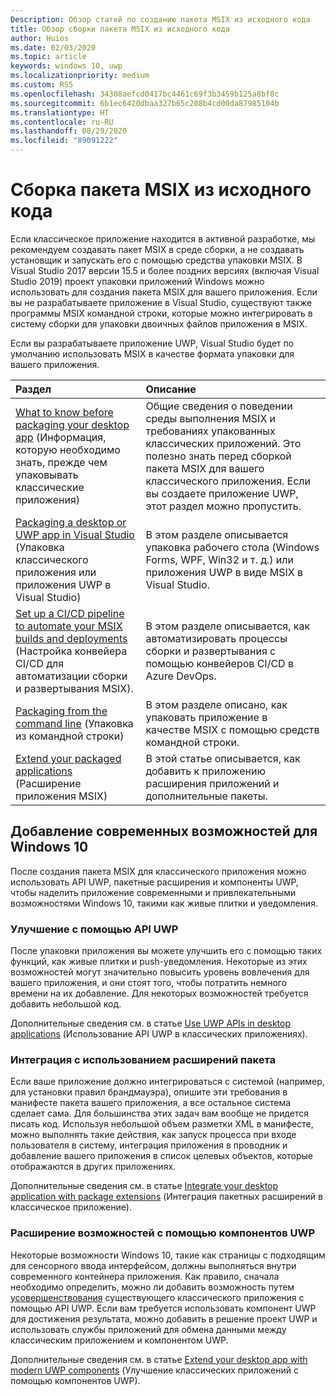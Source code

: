 ```yaml
---
Description: Обзор статей по созданию пакета MSIX из исходного кода
title: Обзор сборки пакета MSIX из исходного кода
author: Huios
ms.date: 02/03/2020
ms.topic: article
keywords: windows 10, uwp
ms.localizationpriority: medium
ms.custom: RS5
ms.openlocfilehash: 34308aefcd0417bc4461c69f3b3459b125a8bf8c
ms.sourcegitcommit: 6b1ec6420dbaa327b65c208b4cd00da87985104b
ms.translationtype: HT
ms.contentlocale: ru-RU
ms.lasthandoff: 08/29/2020
ms.locfileid: "89091222"
---
```

# <a name="building-an-msix-package-from-your-code"></a>Сборка пакета MSIX из исходного кода 

Если классическое приложение находится в активной разработке, мы рекомендуем создавать пакет MSIX в среде сборки, а не создавать установщик и запускать его с помощью средства упаковки MSIX. В Visual Studio 2017 версии 15.5 и более поздних версиях (включая Visual Studio 2019) проект упаковки приложений Windows можно использовать для создания пакета MSIX для вашего приложения. Если вы не разрабатываете приложение в Visual Studio, существуют также программы MSIX командной строки, которые можно интегрировать в систему сборки для упаковки двоичных файлов приложения в MSIX.

Если вы разрабатываете приложение UWP, Visual Studio будет по умолчанию использовать MSIX в качестве формата упаковки для вашего приложения.

|Раздел| Описание |
|:---|:---|
|[What to know before packaging your desktop app](before-packaging-overview.md) (Информация, которую необходимо знать, прежде чем упаковывать классические приложения)| Общие сведения о поведении среды выполнения MSIX и требованиях упакованных классических приложений. Это полезно знать перед сборкой пакета MSIX для вашего классического приложения. Если вы создаете приложение UWP, этот раздел можно пропустить. | 
|[Packaging a desktop or UWP app in Visual Studio](vs-package-overview.md) (Упаковка классического приложения или приложения UWP в Visual Studio)| В этом разделе описывается упаковка рабочего стола (Windows Forms, WPF, Win32 и т. д.) или приложения UWP в виде MSIX в Visual Studio.|
|[Set up a CI/CD pipeline to automate your MSIX builds and deployments](azure-dev-ops.md) (Настройка конвейера CI/CD для автоматизации сборки и развертывания MSIX).| В этом разделе описывается, как автоматизировать процессы сборки и развертывания с помощью конвейеров CI/CD в Azure DevOps.|
|[Packaging from the command line](../package/manual-packaging-root.md) (Упаковка из командной строки)| В этом разделе описано, как упаковать приложение в качестве MSIX с помощью средств командной строки.|
|[Extend your packaged applications](extend-overview.md) (Расширение приложения MSIX)| В этой статье описывается, как добавить к приложению расширения приложений и дополнительные пакеты.|

## <a name="add-modern-windows-10-experiences"></a>Добавление современных возможностей для Windows 10

После создания пакета MSIX для классического приложения можно использовать API UWP, пакетные расширения и компоненты UWP, чтобы наделить приложение современными и привлекательными возможностями Windows 10, такими как живые плитки и уведомления.

### <a name="enhance-with-uwp-apis"></a>Улучшение с помощью API UWP

После упаковки приложения вы можете улучшить его с помощью таких функций, как живые плитки и push-уведомления. Некоторые из этих возможностей могут значительно повысить уровень вовлечения для вашего приложения, и они стоят того, чтобы потратить немного времени на их добавление. Для некоторых возможностей требуется добавить небольшой код.

Дополнительные сведения см. в статье [Use UWP APIs in desktop applications](/windows/apps/desktop/modernize/desktop-to-uwp-enhance) (Использование API UWP в классических приложениях).

### <a name="integrate-with-package-extensions"></a>Интеграция с использованием расширений пакета

Если ваше приложение должно интегрироваться с системой (например, для установки правил брандмауэра), опишите эти требования в манифесте пакета вашего приложения, а все остальное система сделает сама. Для большинства этих задач вам вообще не придется писать код. Используя небольшой объем разметки XML в манифесте, можно выполнять такие действия, как запуск процесса при входе пользователя в систему, интеграция приложения в проводник и добавление вашего приложения в список целевых объектов, которые отображаются в других приложениях.

Дополнительные сведения см. в статье [Integrate your desktop application with package extensions](/windows/apps/desktop/modernize/desktop-to-uwp-extensions) (Интеграция пакетных расширений в классическое приложение).

### <a name="extend-with-uwp-components"></a>Расширение возможностей с помощью компонентов UWP

Некоторые возможности Windows 10, такие как страницы с подходящим для сенсорного ввода интерфейсом, должны выполняться внутри современного контейнера приложения. Как правило, сначала необходимо определить, можно ли добавить возможность путем [усовершенствования](/windows/apps/desktop/modernize/desktop-to-uwp-enhance) существующего классического приложения с помощью API UWP. Если вам требуется использовать компонент UWP для достижения результата, можно добавить в решение проект UWP и использовать службы приложений для обмена данными между классическим приложением и компонентом UWP.

Дополнительные сведения см. в статье [Extend your desktop app with modern UWP components](/windows/apps/desktop/modernize/desktop-to-uwp-extend) (Улучшение классических приложений с помощью компонентов UWP).
